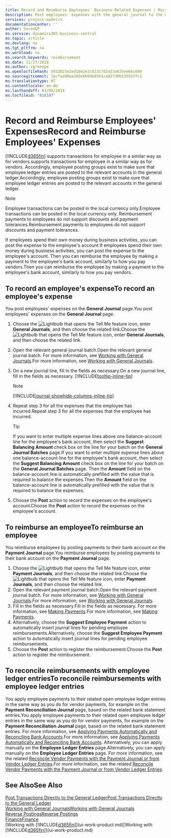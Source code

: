```yaml
---
title: Record and Reimburse Employees' Business-Related Expenses | Microsoft Docs
description: Post employees' expenses with the general journal to the employee's account and later post a payment to the employee's bank account to reimburse for the business-related expense.
services: project-madeira
documentationcenter: ''
author: SorenGP
ms.service: dynamics365-business-central
ms.topic: article
ms.devlang: na
ms.tgt_pltfrm: na
ms.workload: na
ms.search.keywords: reimbursement
ms.date: 11/27/2018
ms.author: sgroespe
ms.openlocfilehash: 5932823e2ed18e2e2c61317d2a23a635ee66c609
ms.sourcegitcommit: 1bcfaa99ea302e6b84b8361ca02730b135557fc1
ms.translationtype: HT
ms.contentlocale: en-AU
ms.lasthandoff: 03/08/2019
ms.locfileid: "810197"
---
```

# <a name="record-and-reimburse-employees-expenses"></a><span data-ttu-id="f2105-103">Record and Reimburse Employees' Expenses</span><span class="sxs-lookup"><span data-stu-id="f2105-103">Record and Reimburse Employees' Expenses</span></span>
[!INCLUDE[d365fin](includes/d365fin_md.md)] <span data-ttu-id="f2105-104">supports transactions for employee in a similar way as for vendors.</span><span class="sxs-lookup"><span data-stu-id="f2105-104">supports transactions for employee in a similar way as for vendors.</span></span> <span data-ttu-id="f2105-105">Accordingly, employee posting groups exist to make sure that employee ledger entries are posted to the relevant accounts in the general ledger.</span><span class="sxs-lookup"><span data-stu-id="f2105-105">Accordingly, employee posting groups exist to make sure that employee ledger entries are posted to the relevant accounts in the general ledger.</span></span>

> [!NOTE]  
> <span data-ttu-id="f2105-106">Employee transactions can be posted in the local currency only.</span><span class="sxs-lookup"><span data-stu-id="f2105-106">Employee transactions can be posted in the local currency only.</span></span> <span data-ttu-id="f2105-107">Reimbursement payments to employees do not support discounts and payment tolerances.</span><span class="sxs-lookup"><span data-stu-id="f2105-107">Reimbursement payments to employees do not support discounts and payment tolerances.</span></span>

<span data-ttu-id="f2105-108">If employees spend their own money during business activities, you can post the expense to the employee's account.</span><span class="sxs-lookup"><span data-stu-id="f2105-108">If employees spend their own money during business activities, you can post the expense to the employee's account.</span></span> <span data-ttu-id="f2105-109">Then you can reimburse the employee by making a payment to the employee's bank account, similarly to how you pay vendors.</span><span class="sxs-lookup"><span data-stu-id="f2105-109">Then you can reimburse the employee by making a payment to the employee's bank account, similarly to how you pay vendors.</span></span>

## <a name="to-record-an-employees-expense"></a><span data-ttu-id="f2105-110">To record an employee's expense</span><span class="sxs-lookup"><span data-stu-id="f2105-110">To record an employee's expense</span></span>
<span data-ttu-id="f2105-111">You post employees' expenses on the **General Journal** page.</span><span class="sxs-lookup"><span data-stu-id="f2105-111">You post employees' expenses on the **General Journal** page.</span></span>
1. <span data-ttu-id="f2105-112">Choose the ![Lightbulb that opens the Tell Me feature](media/ui-search/search_small.png "Tell me what you want to do") icon, enter **General Journals**, and then choose the related link.</span><span class="sxs-lookup"><span data-stu-id="f2105-112">Choose the ![Lightbulb that opens the Tell Me feature](media/ui-search/search_small.png "Tell me what you want to do") icon, enter **General Journals**, and then choose the related link.</span></span>
2. <span data-ttu-id="f2105-113">Open the relevant general journal batch.</span><span class="sxs-lookup"><span data-stu-id="f2105-113">Open the relevant general journal batch.</span></span> <span data-ttu-id="f2105-114">For more information, see [Working with General Journals](ui-work-general-journals.md).</span><span class="sxs-lookup"><span data-stu-id="f2105-114">For more information, see [Working with General Journals](ui-work-general-journals.md).</span></span>
3. <span data-ttu-id="f2105-115">On a new journal line, fill in the fields as necessary.</span><span class="sxs-lookup"><span data-stu-id="f2105-115">On a new journal line, fill in the fields as necessary.</span></span> [!INCLUDE[tooltip-inline-tip](includes/tooltip-inline-tip_md.md)]    

    > [!NOTE]
    > [!INCLUDE[journal-showhide-columns-inline-tip](includes/journal-showhide-columns-inline-tip.md)]
4. <span data-ttu-id="f2105-116">Repeat step 3 for all the expenses that the employee has incurred.</span><span class="sxs-lookup"><span data-stu-id="f2105-116">Repeat step 3 for all the expenses that the employee has incurred.</span></span>

    > [!TIP]  
    > <span data-ttu-id="f2105-117">If you want to enter multiple expense lines above one balance-account line for the employee's bank account, then select the **Suggest Balancing Amount** check box on the line for your batch on the **General Journal Batches** page.</span><span class="sxs-lookup"><span data-stu-id="f2105-117">If you want to enter multiple expense lines above one balance-account line for the employee's bank account, then select the **Suggest Balancing Amount** check box on the line for your batch on the **General Journal Batches** page.</span></span> <span data-ttu-id="f2105-118">Then the **Amount** field on the balance-account line is automatically prefilled with the value that is required to balance the expenses.</span><span class="sxs-lookup"><span data-stu-id="f2105-118">Then the **Amount** field on the balance-account line is automatically prefilled with the value that is required to balance the expenses.</span></span>
5. <span data-ttu-id="f2105-119">Choose the **Post** action to record the expenses on the employee's account.</span><span class="sxs-lookup"><span data-stu-id="f2105-119">Choose the **Post** action to record the expenses on the employee's account.</span></span>

## <a name="to-reimburse-an-employee"></a><span data-ttu-id="f2105-120">To reimburse an employee</span><span class="sxs-lookup"><span data-stu-id="f2105-120">To reimburse an employee</span></span>
<span data-ttu-id="f2105-121">You reimburse employees by posting payments to their bank account on the **Payment Journal** page.</span><span class="sxs-lookup"><span data-stu-id="f2105-121">You reimburse employees by posting payments to their bank account on the **Payment Journal** page.</span></span>
1. <span data-ttu-id="f2105-122">Choose the ![Lightbulb that opens the Tell Me feature](media/ui-search/search_small.png "Tell me what you want to do") icon, enter **Payment Journals**, and then choose the related link.</span><span class="sxs-lookup"><span data-stu-id="f2105-122">Choose the ![Lightbulb that opens the Tell Me feature](media/ui-search/search_small.png "Tell me what you want to do") icon, enter **Payment Journals**, and then choose the related link.</span></span>
2. <span data-ttu-id="f2105-123">Open the relevant payment journal batch.</span><span class="sxs-lookup"><span data-stu-id="f2105-123">Open the relevant payment journal batch.</span></span> <span data-ttu-id="f2105-124">For more information, see [Working with General Journals](ui-work-general-journals.md).</span><span class="sxs-lookup"><span data-stu-id="f2105-124">For more information, see [Working with General Journals](ui-work-general-journals.md).</span></span>
3. <span data-ttu-id="f2105-125">Fill in the fields as necessary.</span><span class="sxs-lookup"><span data-stu-id="f2105-125">Fill in the fields as necessary.</span></span> <span data-ttu-id="f2105-126">For more information, see [Making Payments](payables-make-payments.md).</span><span class="sxs-lookup"><span data-stu-id="f2105-126">For more information, see [Making Payments](payables-make-payments.md).</span></span>
4. <span data-ttu-id="f2105-127">Alternatively, choose the **Suggest Employee Payment** action to automatically insert journal lines for pending employee reimbursements.</span><span class="sxs-lookup"><span data-stu-id="f2105-127">Alternatively, choose the **Suggest Employee Payment** action to automatically insert journal lines for pending employee reimbursements.</span></span>
5. <span data-ttu-id="f2105-128">Choose the **Post** action to register the reimbursement.</span><span class="sxs-lookup"><span data-stu-id="f2105-128">Choose the **Post** action to register the reimbursement.</span></span>  

## <a name="to-reconcile-reimbursements-with-employee-ledger-entries"></a><span data-ttu-id="f2105-129">To reconcile reimbursements with employee ledger entries</span><span class="sxs-lookup"><span data-stu-id="f2105-129">To reconcile reimbursements with employee ledger entries</span></span>
<span data-ttu-id="f2105-130">You apply employee payments to their related open employee ledger entries in the same way as you do for vendor payments, for example on the **Payment Reconciliation Journal** page, based on the related bank statement entries.</span><span class="sxs-lookup"><span data-stu-id="f2105-130">You apply employee payments to their related open employee ledger entries in the same way as you do for vendor payments, for example on the **Payment Reconciliation Journal** page, based on the related bank statement entries.</span></span> <span data-ttu-id="f2105-131">For more information, see [Applying Payments Automatically and Reconciling Bank Accounts](receivables-apply-payments-auto-reconcile-bank-accounts.md).</span><span class="sxs-lookup"><span data-stu-id="f2105-131">For more information, see [Applying Payments Automatically and Reconciling Bank Accounts](receivables-apply-payments-auto-reconcile-bank-accounts.md).</span></span> <span data-ttu-id="f2105-132">Alternatively, you can apply manually on the **Employee Ledger Entries** page.</span><span class="sxs-lookup"><span data-stu-id="f2105-132">Alternatively, you can apply manually on the **Employee Ledger Entries** page.</span></span> <span data-ttu-id="f2105-133">For more information, see the related [Reconcile Vendor Payments with the Payment Journal or from Vendor Ledger Entries](payables-how-apply-purchase-transactions-manually.md).</span><span class="sxs-lookup"><span data-stu-id="f2105-133">For more information, see the related [Reconcile Vendor Payments with the Payment Journal or from Vendor Ledger Entries](payables-how-apply-purchase-transactions-manually.md).</span></span>  

## <a name="see-also"></a><span data-ttu-id="f2105-134">See Also</span><span class="sxs-lookup"><span data-stu-id="f2105-134">See Also</span></span>
[<span data-ttu-id="f2105-135">Post Transactions Directly to the General Ledger</span><span class="sxs-lookup"><span data-stu-id="f2105-135">Post Transactions Directly to the General Ledger</span></span>](finance-how-post-transactions-directly.md)  
[<span data-ttu-id="f2105-136">Working with General Journals</span><span class="sxs-lookup"><span data-stu-id="f2105-136">Working with General Journals</span></span>](ui-work-general-journals.md)  
[<span data-ttu-id="f2105-137">Reverse Postings</span><span class="sxs-lookup"><span data-stu-id="f2105-137">Reverse Postings</span></span>](finance-how-reverse-journal-posting.md)  
[<span data-ttu-id="f2105-138">Finance</span><span class="sxs-lookup"><span data-stu-id="f2105-138">Finance</span></span>](finance.md)  
<span data-ttu-id="f2105-139">[Working with [!INCLUDE[d365fin](includes/d365fin_md.md)]](ui-work-product.md)</span><span class="sxs-lookup"><span data-stu-id="f2105-139">[Working with [!INCLUDE[d365fin](includes/d365fin_md.md)]](ui-work-product.md)</span></span>  
